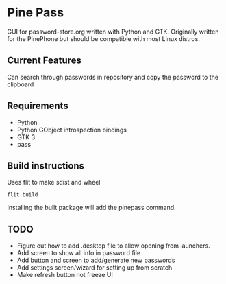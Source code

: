 # Pine Pass

GUI for password-store.org written with Python and GTK.
Originally written for the PinePhone but should be compatible
with most Linux distros.

## Current Features

Can search through passwords in repository and copy the password to the clipboard

## Requirements

* Python
* Python GObject introspection bindings
* GTK 3
* pass

## Build instructions

Uses flit to make sdist and wheel

```
flit build

```

Installing the built package will add the pinepass command.

## TODO
* Figure out how to add .desktop file to allow opening from launchers.
* Add screen to show all info in password file
* Add button and screen to add/generate new passwords
* Add settings screen/wizard for setting up from scratch
* Make refresh button not freeze UI